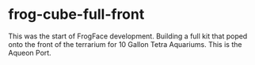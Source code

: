 # frog-cube-full-front

This was the start of FrogFace development. Building a full kit that poped onto the front of the terrarium for 10 Gallon Tetra Aquariums. This is the Aqueon Port.
